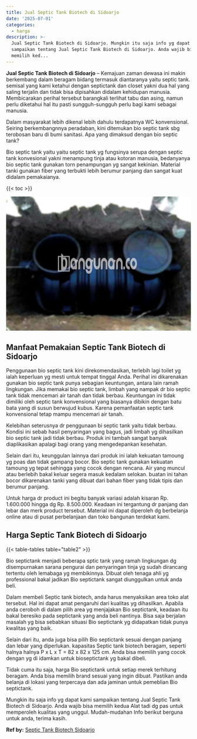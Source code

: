 ```yaml
---
title: Jual Septic Tank Biotech di Sidoarjo
date: '2025-07-01'
categories:
  - harga
description: >-
  Jual Septic Tank Biotech di Sidoarjo. Mungkin itu saja info yg dapat kami
  sampaikan tentang Jual Septic Tank Biotech di Sidoarjo. Anda wajib bisa
  memilih ked...
---
```


**Jual Septic Tank Biotech di Sidoarjo** – Kemajuan zaman dewasa ini makin berkembang dalam beragam bidang termasuk diantaranya yaitu septic tank. semisal yang kami ketahui dengan septictank dan closet yakni dua hal yang saling terjalin dan tidak bisa dipisahkan didalam kehidupan manusia. Membicarakan perihal tersebut barangkali terlihat tabu dan asing, namun perlu diketahui hal itu pasti sungguh-sungguh perlu bagi kami sebagai manusia.

Dalam masyarakat lebih dikenal lebih dahulu terdapatnya WC konvensional. Seiring berkembangnnya peradaban, kini ditemukan bio septic tank sbg terobosan baru di bumi sanitasi. Apa yang dimaksud dengan bio septic tank?

Bio septic tank yaitu yaitu septic tank yg fungsinya serupa dengan septic tank konvesional yakni menampung tinja atau kotoran manusia, bedanyanya bio septic tank gunakan torn penampungan yg sangat kekinian. Material tanki gunakan fiber yang terbukti lebih berumur panjang dan sangat kuat didalam pemakaianya.

{{< toc >}}

![Jual Septic Tank Biotech di Sidoarjo](/images/jual-bio-septictank-29.png)

## Manfaat Pemakaian Septic Tank Biotech di Sidoarjo

Penggunaan bio septic tank kini direkomendasikan, terlebih lagi toilet yg ialah keperluan yg mesti untuk tempat tinggal Anda. Perihal ini dikarenakan gunakan bio septic tank punya sebagian keuntungan, antara lain ramah lingkungan. Jika memakai bio septic tank, limbah yang nampak dr bio septic tank tidak mencemari air tanah dan tidak berbau. Keuntungan ini tidak dimiliki oleh septic tank konvensional yang biasanya dibikin dengan batu bata yang di susun berwujud kubus. Karena pemanfaatan septic tank konvensional tetap mampu mencemari air tanah.

Kelebihan seterusnya dr penggunaan bi septic tank yaitu tidak berbau. Kondisi ini sebab hasil penyaringan yang bagus, jadi limbah yg dihasilkan bio septic tank jadi tidak berbau. Produk ini tambah sangat banyak diaplikasikan apalagi bagi orang yang mengedepankan kesehatan.

Selain dari itu, keunggulan lainnya dari produk ini ialah kekuatan tamoung yg poas dan tidak gampang bocor. Bio septic tank gunakan kekuatan tamoung yg tepat sehingga yang cocok dengan rencana. Air yang muncul atau berlebih bakal keluar segera masuk kedalam selokan. buatan ini tahan bocor dikarenakan tanki yang dibuat dari bahan fiber yang tidak tipis dan berumur panjang.

Untuk harga dr product ini begitu banyak variasi adalah kisaran Rp. 1.600.000 hingga dg Rp. 8.500.000. Keadaan ini tergantung dr panjang dan lebar dan merk product tersebut. Material ini dapat diperoleh dg berbelanja online atau di pusat perbelanjaan dan toko bangunan terdekat kami.

## Harga Septic Tank Biotech di Sidoarjo

{{< table-tables table="table2" >}}

Bio septictank menjadi beberapa sptic tank yang ramah lingkungan dg disempurnakan sarana pengurai dan penyaringan tinja yg sudah dirancang tertentu oleh lemabaga yg membikinnya. Dibuat oleh tenaga ahli yg professional bakal jadikan Bio septictank sangat diunggulkan untuk anda beli.

Dalam membeli Septic tank biotech, anda harus menyaksikan area toko alat tersebut. Hal ini dapat amat pengaruhi dari kualitas yg dihasilkan. Apabila anda ceroboh di dalam pilih area yg menjajakan Bio septictank, keadaan itu bakal beresiko pada septictank yang anda beli nantinya. Bisa saja berjalan masalah yg bisa sebabkan situasi Bio septictank yg didapatkan tidak punya kwalitas yang baik.

Selain dari itu, anda juga bisa pilih Bio septictank sesuai dengan panjang dan lebar yang diperlukan. kapasitas Septic tank biotech beragam, seperti halnya halnya P x L x T = 82 x 82 x 125 cm. Anda bisa memilih yang cocok dengan yg di idamkan untuk bioseptictank yg bakal dibeli.

Tidak cuma itu saja, harga Bio septictank untuk setiap merek terhitung beragam. Anda bisa memilih brand sesuai yang ingin dibuat. Pastikan anda belanja di lokasi yang terpercaya dan ada jaminan untuk pemeblian Bio septictank.

Mungkin itu saja info yg dapat kami sampaikan tentang Jual Septic Tank Biotech di Sidoarjo. Anda wajib bisa memilih kedua Alat tadi dg pas untuk memperoleh kualitas yang unggul. Mudah-mudahan Info berikut berguna untuk anda, terima kasih.

**Ref by:** [Septic Tank Biotech Sidoarjo](https://id.wikipedia.org/wiki/Septic)
